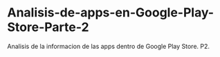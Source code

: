 # Analisis-de-apps-en-Google-Play-Store-Parte-2
Analisis de la informacion de las apps dentro de Google Play Store.  P2.
